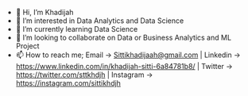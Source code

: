 - 👋 Hi, I’m Khadijah
- 👀 I’m interested in Data Analytics and Data Science
- 🌱 I’m currently learning Data Science
- 💞️ I’m looking to collaborate on Data or Business Analytics and ML Project
- 📫 How to reach me; Email -> Sittikhadijaah@gmail.com |
                      Linkedin -> https://www.linkedin.com/in/khadijah-sitti-6a84781b8/ |
                      Twitter -> https://twitter.com/sttkhdjh |
                      Instagram -> https://instagram.com/sittikhdjh
<!---
Sittikhdjh/Sittikhdjh is a ✨ special ✨ repository because its `README.md` (this file) appears on your GitHub profile.
You can click the Preview link to take a look at your changes.
--->
